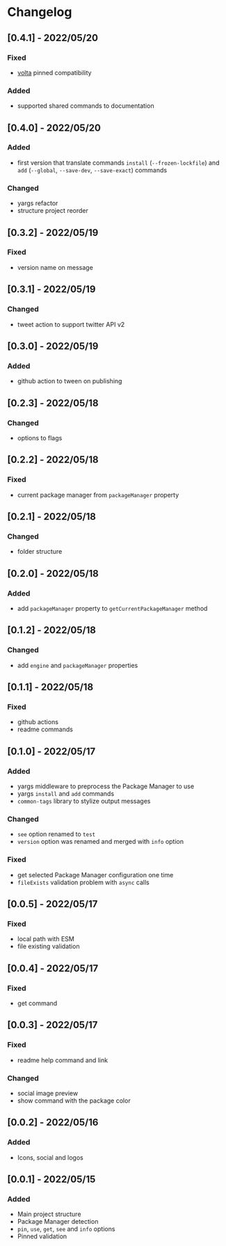 # Changelog

<!-- http://keepachangelog.com/en/1.0.0/
Added       for new features.
Changed     for changes in existing functionality.
Deprecated  for once-stable features removed in upcoming releases.
Removed     for deprecated features removed in this release.
Fixed       for any bug fixes.
Security    to invite users to upgrade in case of vulnerabilities.
-->

## [0.4.1] - 2022/05/20

### Fixed

- [volta](https://volta.sh/) pinned compatibility

### Added

- supported shared commands to documentation

## [0.4.0] - 2022/05/20

### Added

- first version that translate commands `install` (`--frozen-lockfile`) and `add` (`--global`, `--save-dev`, `--save-exact`) commands

### Changed

- yargs refactor
- structure project reorder

## [0.3.2] - 2022/05/19

### Fixed

- version name on message

## [0.3.1] - 2022/05/19

### Changed

- tweet action to support twitter API v2

## [0.3.0] - 2022/05/19

### Added

- github action to tween on publishing

## [0.2.3] - 2022/05/18

### Changed

- options to flags

## [0.2.2] - 2022/05/18

### Fixed

- current package manager from `packageManager` property

## [0.2.1] - 2022/05/18

### Changed

- folder structure

## [0.2.0] - 2022/05/18

### Added

- add `packageManager` property to `getCurrentPackageManager` method

## [0.1.2] - 2022/05/18

### Changed

- add `engine` and `packageManager` properties

## [0.1.1] - 2022/05/18

### Fixed

- github actions
- readme commands

## [0.1.0] - 2022/05/17

### Added

- yargs middleware to preprocess the Package Manager to use
- yargs `install` and `add` commands
- `common-tags` library to stylize output messages

### Changed

- `see` option renamed to `test`
- `version` option was renamed and merged with `info` option

### Fixed

- get selected Package Manager configuration one time
- `fileExists` validation problem with `async` calls

## [0.0.5] - 2022/05/17

### Fixed

- local path with ESM
- file existing validation

## [0.0.4] - 2022/05/17

### Fixed

- get command

## [0.0.3] - 2022/05/17

### Fixed

- readme help command and link

### Changed

- social image preview
- show command with the package color

## [0.0.2] - 2022/05/16

### Added

- Icons, social and logos

## [0.0.1] - 2022/05/15

### Added

- Main project structure
- Package Manager detection
- `pin`, `use`, `get`, `see` and `info` options
- Pinned validation
